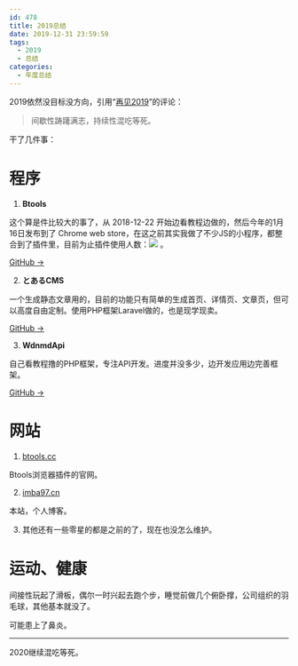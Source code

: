 ```yaml
---
id: 478
title: 2019总结
date: 2019-12-31 23:59:59
tags:
  - 2019
  - 总结
categories:
  - 年度总结
---
```


2019依然没目标没方向，引用“[再见2019](https://www.bilibili.com/blackboard/activity-goodbye2019.html)”的评论：

> 间歇性踌躇满志，持续性混吃等死。

<!--more-->

干了几件事：

# 程序

1. **Btools**

  这个算是件比较大的事了，从 2018-12-22 开始边看教程边做的，然后今年的1月16日发布到了 Chrome web store，在这之前其实我做了不少JS的小程序，都整合到了插件里，目前为止插件使用人数：![](https://camo.githubusercontent.com/524dbe2d6528fd4adc63ec418aaf94092561cb7f/68747470733a2f2f696d672e736869656c64732e696f2f6368726f6d652d7765622d73746f72652f75736572732f636f64676f666b676f62626d67676c636963636a61626970646c6765666e63682e737667) 。

  [GitHub →](https://github.com/imba97/Btools)

2. **とあるCMS**

  一个生成静态文章用的，目前的功能只有简单的生成首页、详情页、文章页，但可以高度自由定制。使用PHP框架Laravel做的，也是现学现卖。

  [GitHub →](https://github.com/imba97/to-a-ru-CMS)

3. **WdnmdApi**

  自己看教程撸的PHP框架，专注API开发。进度并没多少，边开发应用边完善框架。

  [GitHub →](https://github.com/imba97/WdnmdApi)

# 网站

1. [btools.cc](http://btools.cc)

  Btools浏览器插件的官网。

2. [imba97.cn](http://imba97.cn)

  本站，个人博客。

3. 其他还有一些零星的都是之前的了，现在也没怎么维护。

# 运动、健康

间接性玩起了滑板，偶尔一时兴起去跑个步，睡觉前做几个俯卧撑，公司组织的羽毛球，其他基本就没了。

可能患上了鼻炎。

---

2020继续混吃等死。
